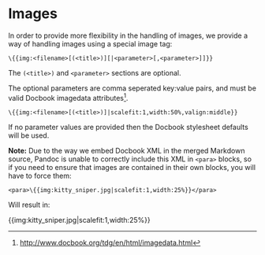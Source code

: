 # Images

In order to provide more flexibility in the handling of images, we provide a
way of handling images using a special image tag:

	\{{img:<filename>[(<title>)][|<parameter>[,<parameter>]]}}

The `(<title>)` and `<parameter>` sections are optional.

The optional parameters are comma seperated key:value pairs, and must be valid Docbook
imagedata attributes[^imagedata].

	\{{img:<filename>[(<title>)]|scalefit:1,width:50%,valign:middle}}

If no parameter values are provided then the Docbook stylesheet defaults will
be used.

**Note:** Due to the way we embed Docbook XML in the merged Markdown source,
Pandoc is unable to correctly include this XML in `<para>` blocks, so if you
need to ensure that images are contained in their own blocks, you will have to
force them:

	<para>\{{img:kitty_sniper.jpg|scalefit:1,width:25%}}</para>

Will result in:

<para>{{img:kitty_sniper.jpg|scalefit:1,width:25%}}</para>

[^imagedata]: http://www.docbook.org/tdg/en/html/imagedata.html
